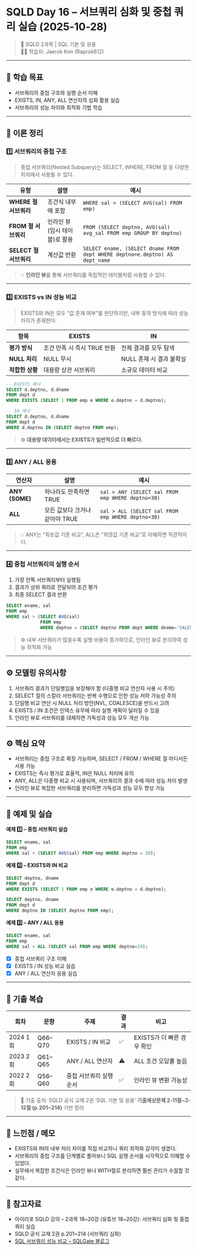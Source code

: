 # **SQLD Day 16 – 서브쿼리 심화 및 중첩 쿼리 실습 (2025-10-28)**

> 📘 SQLD 2과목 | SQL 기본 및 응용  
> 🧑‍💻 학습자: Jaerok Kim (Raprok612)

---

## **🎯 학습 목표**

- 서브쿼리의 중첩 구조와 실행 순서 이해  
- EXISTS, IN, ANY, ALL 연산자의 심화 활용 실습  
- 서브쿼리의 성능 차이와 최적화 기법 학습

---

## **🧠 이론 정리**

### **1️⃣ 서브쿼리의 중첩 구조**

> 중첩 서브쿼리(Nested Subquery)는 SELECT, WHERE, FROM 절 등 다양한 위치에서 사용될 수 있다.

| 유형 | 설명 | 예시 |
|------|------|------|
| **WHERE 절 서브쿼리** | 조건식 내부에 포함 | `WHERE sal > (SELECT AVG(sal) FROM emp)` |
| **FROM 절 서브쿼리** | 인라인 뷰(임시 테이블)로 활용 | `FROM (SELECT deptno, AVG(sal) avg_sal FROM emp GROUP BY deptno)` |
| **SELECT 절 서브쿼리** | 계산값 반환 | `SELECT ename, (SELECT dname FROM dept WHERE deptno=e.deptno) AS dept_name` |

> 💡 **인라인 뷰**를 통해 서브쿼리를 독립적인 테이블처럼 사용할 수 있다.

---

### **2️⃣ EXISTS vs IN 성능 비교**

> EXISTS와 IN은 모두 “값 존재 여부”를 판단하지만, 내부 동작 방식에 따라 성능 차이가 존재한다.

| 항목 | EXISTS | IN |
|------|---------|----|
| **평가 방식** | 조건 만족 시 즉시 TRUE 반환 | 전체 결과를 모두 탐색 |
| **NULL 처리** | NULL 무시 | NULL 존재 시 결과 불확실 |
| **적합한 상황** | 대용량 상관 서브쿼리 | 소규모 데이터 비교 |

```sql
-- EXISTS 예시
SELECT d.deptno, d.dname
FROM dept d
WHERE EXISTS (SELECT 1 FROM emp e WHERE e.deptno = d.deptno);

-- IN 예시
SELECT d.deptno, d.dname
FROM dept d
WHERE d.deptno IN (SELECT deptno FROM emp);
```

> ⚙️ **대용량 데이터에서는 EXISTS가 일반적으로 더 빠르다.**

---

### **3️⃣ ANY / ALL 응용**

| 연산자 | 설명 | 예시 |
|---------|------|------|
| **ANY (SOME)** | 하나라도 만족하면 TRUE | `sal > ANY (SELECT sal FROM emp WHERE deptno=30)` |
| **ALL** | 모든 값보다 크거나 같아야 TRUE | `sal > ALL (SELECT sal FROM emp WHERE deptno=30)` |

> 💡 ANY는 “최솟값 기준 비교”, ALL은 “최댓값 기준 비교”로 이해하면 직관적이다.

---

### **4️⃣ 중첩 서브쿼리의 실행 순서**

1. 가장 안쪽 서브쿼리부터 실행됨  
2. 결과가 상위 쿼리로 전달되어 조건 평가  
3. 최종 SELECT 결과 반환

```sql
SELECT ename, sal
FROM emp
WHERE sal > (SELECT AVG(sal)
             FROM emp
             WHERE deptno = (SELECT deptno FROM dept WHERE dname='SALES'));
```

> ⚙️ 내부 서브쿼리가 많을수록 실행 비용이 증가하므로, 인라인 뷰로 분리하여 성능 최적화 가능

---
## **⚙️ 모델링 유의사항**

1. 서브쿼리 결과가 단일행임을 보장해야 함 (다중행 비교 연산자 사용 시 주의)  
2. SELECT 절의 스칼라 서브쿼리는 반복 수행으로 인한 성능 저하 가능성 주의  
3. 단일행 비교 연산 시 NULL 처리 방안(NVL, COALESCE)을 반드시 고려  
4. EXISTS / IN 조건은 인덱스 유무에 따라 실행 계획이 달라질 수 있음  
5. 인라인 뷰로 서브쿼리를 대체하면 가독성과 성능 모두 개선 가능

---

## **⚙️ 핵심 요약**

- 서브쿼리는 중첩 구조로 확장 가능하며, SELECT / FROM / WHERE 절 어디서든 사용 가능  
- EXISTS는 즉시 평가로 효율적, IN은 NULL 처리에 유의  
- ANY, ALL은 다중행 비교 시 사용되며, 서브쿼리의 결과 수에 따라 성능 차이 발생  
- 인라인 뷰로 복잡한 서브쿼리를 분리하면 가독성과 성능 모두 향상 가능

---

## **🧮 예제 및 실습**

**예제 1️⃣ – 중첩 서브쿼리 실습**
```sql
SELECT ename, sal
FROM emp
WHERE sal > (SELECT AVG(sal) FROM emp WHERE deptno = 30);
```

**예제 2️⃣ – EXISTS와 IN 비교**
```sql
SELECT deptno, dname
FROM dept d
WHERE EXISTS (SELECT 1 FROM emp e WHERE e.deptno = d.deptno);

SELECT deptno, dname
FROM dept d
WHERE deptno IN (SELECT deptno FROM emp);
```

**예제 3️⃣ – ANY / ALL 응용**
```sql
SELECT ename, sal
FROM emp
WHERE sal > ALL (SELECT sal FROM emp WHERE deptno=20);
```

- [x] 중첩 서브쿼리 구조 이해  
- [x] EXISTS / IN 성능 비교 실습  
- [x] ANY / ALL 연산자 응용 실습  

---

## **🧾 기출 복습**

| 회차 | 문항 | 주제 | 결과 | 비고 |
|------|------|------|------|------|
| 2024 1회 | Q66–Q70 | EXISTS / IN 비교 | ✅ | EXISTS가 더 빠른 경우 확인 |
| 2023 2회 | Q61–Q65 | ANY / ALL 연산자 | ⚠ | ALL 조건 오답률 높음 |
| 2022 2회 | Q56–Q60 | 중첩 서브쿼리 실행 순서 | ✅ | 인라인 뷰 변환 가능성 |

> 📘 기출 출처: SQLD 공식 교재 2권 ‘SQL 기본 및 응용’ **기출예상문제 2-11절~2-12절 (p.201~214)** 기반 정리

---

## **💬 느낀점 / 메모**

- EXISTS와 IN의 내부 처리 차이를 직접 비교하니 쿼리 최적화 감각이 생겼다.  
- 서브쿼리의 중첩 구조를 단계별로 풀어보니 SQL 실행 순서를 시각적으로 이해할 수 있었다.  
- 실무에서 복잡한 조건식은 인라인 뷰나 WITH절로 분리하면 훨씬 관리가 수월할 것 같다.

---

## **🔗 참고자료**

- 아이리포 SQLD 강의 – 2과목 18~20강 (유튜브 18~20강): 서브쿼리 심화 및 중첩 쿼리 실습  
- SQLD 공식 교재 2권 p.201~214 (서브쿼리 심화)  
- [SQL 서브쿼리 성능 비교 – SQLGate 블로그](https://www.sqlgate.com/blog/sql-subquery-exists-in)

